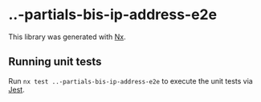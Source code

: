 # ..-partials-bis-ip-address-e2e

This library was generated with [Nx](https://nx.dev).

## Running unit tests

Run `nx test ..-partials-bis-ip-address-e2e` to execute the unit tests via [Jest](https://jestjs.io).
